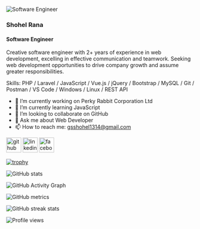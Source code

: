![Software Engineer](https://media.licdn.com/dms/image/C5603AQF0J98xZwbuWQ/profile-displayphoto-shrink_200_200/0/1612686543392?e=1694649600&v=beta&t=dIPgzyR4b2wOf394-KZCLUpAVmGFJeu74LMf2-g_6Ss)

### Shohel Rana
#### Software Engineer

Creative software engineer with 2+ years of experience in web development, excelling in effective communication and teamwork. Seeking web development opportunities to drive company growth and assume greater responsibilities.

Skills: PHP / Laravel / JavaScript / Vue.js / jQuery / Bootstrap / MySQL / Git / Postman / VS Code / Windows / Linux / REST API

- 🔭 I’m currently working on Perky Rabbit Corporation Ltd 
- 🌱 I’m currently learning JavaScript 
- 👯 I’m looking to collaborate on GitHub 
- 💬 Ask me about Web Developer 
- 📫 How to reach me: gsshohel1314@gmail.com 


[<img src='https://cdn.jsdelivr.net/npm/simple-icons@3.0.1/icons/github.svg' alt='github' height='40'>](https://github.com/gsshohel1314)  [<img src='https://cdn.jsdelivr.net/npm/simple-icons@3.0.1/icons/linkedin.svg' alt='linkedin' height='40'>](https://www.linkedin.com/in/gs-shohel-397448126/)  [<img src='https://cdn.jsdelivr.net/npm/simple-icons@3.0.1/icons/facebook.svg' alt='facebook' height='40'>](https://www.facebook.com/gs.shohel.559950)  

[![trophy](https://github-profile-trophy.vercel.app/?username=gsshohel1314)](https://github.com/ryo-ma/github-profile-trophy)

![GitHub stats](https://github-readme-stats.vercel.app/api?username=gsshohel1314&show_icons=true)  

![GitHub Activity Graph](https://activity-graph.herokuapp.com/graph?username=gsshohel1314)  

![GitHub metrics](https://metrics.lecoq.io/gsshohel1314)  

![GitHub streak stats](https://streak-stats.demolab.com/?user=gsshohel1314)  

![Profile views](https://gpvc.arturio.dev/gsshohel1314)  
